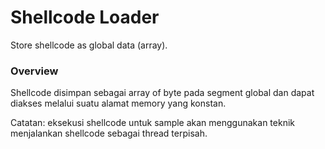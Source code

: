 # Shellcode Loader

Store shellcode as global data (array).

### Overview

Shellcode disimpan sebagai array of byte pada segment global dan dapat diakses melalui suatu alamat memory yang konstan.

Catatan: eksekusi shellcode untuk sample akan menggunakan teknik menjalankan shellcode sebagai thread terpisah.